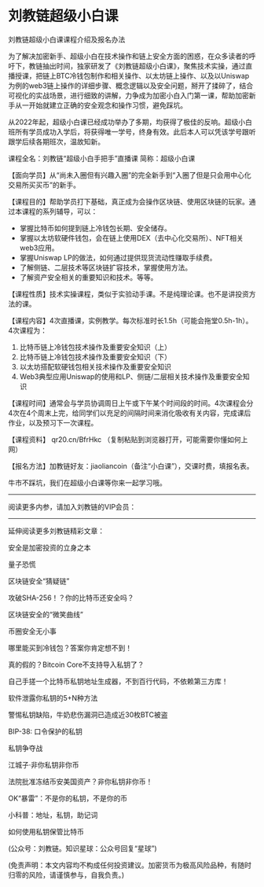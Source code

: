 # 刘教链超级小白课

刘教链超级小白课课程介绍及报名办法

为了解决加密新手、超级小白在技术操作和链上安全方面的困惑，在众多读者的呼吁下，教链抽出时间，独家研发了《刘教链超级小白课》，聚焦技术实操，通过直播授课，把链上BTC冷钱包制作和相关操作、以太坊链上操作、以及以Uniswap为例的web3链上操作的详细步骤、概念逻辑以及安全问题，掰开了揉碎了，结合可视化的实战场景，进行细致的讲解，力争成为加密小白入门第一课，帮助加密新手从一开始就建立正确的安全观念和操作习惯，避免踩坑。

从2022年起，超级小白课已经成功举办了多期，均获得了极佳的反响。超级小白班所有学员成功入学后，将获得唯一学号，终身有效。此后本人可以凭该学号跟听跟学后续各期班次，温故知新。

课程全名：刘教链“超级小白手把手”直播课
简称：超级小白课

【面向学员】从“尚未入圈但有兴趣入圈”的完全新手到“入圈了但是只会用中心化交易所买买币”的新手。

【课程目的】帮助学员打下基础，真正成为会操作区块链、使用区块链的玩家。通过本课程的系列辅导，可以：

- 掌握比特币如何提到链上冷钱包长期、安全储存。
- 掌握以太坊软硬件钱包，会在链上使用DEX（去中心化交易所）、NFT相关web3应用。
- 掌握Uniswap LP的做法，如何通过提供现货流动性赚取手续费。
- 了解侧链、二层技术等区块链扩容技术，掌握使用方法。
- 了解资产安全相关的重要知识和技术。等等。

【课程性质】技术实操课程，类似于实验动手课。不是纯理论课。也不是讲投资方法的课。

【课程内容】4次直播课，实例教学。每次标准时长1.5h（可能会拖堂0.5h-1h）。4次课程为：

1. 比特币链上冷钱包技术操作及重要安全知识（上）
2. 比特币链上冷钱包技术操作及重要安全知识（下）
3. 以太坊搭配软硬钱包相关技术操作及重要安全知识
4. Web3典型应用Uniswap的使用和LP、侧链/二层相关技术操作及重要安全知识

【课程时间】通常会与学员协调周日上午或下午某个时间段的时间。4次课程会分4次在4个周末上完，给同学们以充足的间隔时间来消化吸收有关内容，完成课后作业，以及预习下一次课程。

【课程资料】 qr20.cn/BfrHkc （复制粘贴到浏览器打开，可能需要你懂如何上网）

【报名方法】加教链好友：jiaoliancoin（备注“小白课”），交课时费，填报名表。

牛市不踩坑，我们在超级小白课等你来一起学习哦。

* * *

阅读更多内参，请加入刘教链的VIP会员：

* * *

延伸阅读更多刘教链精彩文章：

安全是加密投资的立身之本

量子恐慌

区块链安全“猜疑链”

攻破SHA-256！？你的比特币还安全吗？

区块链安全的“微笑曲线”

币圈安全无小事

哪里能买到冷钱包？答案你肯定想不到！

真的假的？Bitcoin Core不支持导入私钥了？

自己手搓一个比特币私钥地址生成器，不到百行代码，不依赖第三方库！

软件泄露你私钥的5+N种方法

警惕私钥缺陷，牛奶悲伤漏洞已造成近30枚BTC被盗

BIP-38: 口令保护的私钥

私钥争夺战

江城子·非你私钥非你币

法院批准冻结币安美国资产？非你私钥非你币！

OK“暴雷”：不是你的私钥，不是你的币

小科普：地址，私钥，助记词

如何使用私钥保管比特币

(公众号：刘教链。知识星球：公众号回复“星球”)

(免责声明：本文内容均不构成任何投资建议。加密货币为极高风险品种，有随时归零的风险，请谨慎参与，自我负责。)
